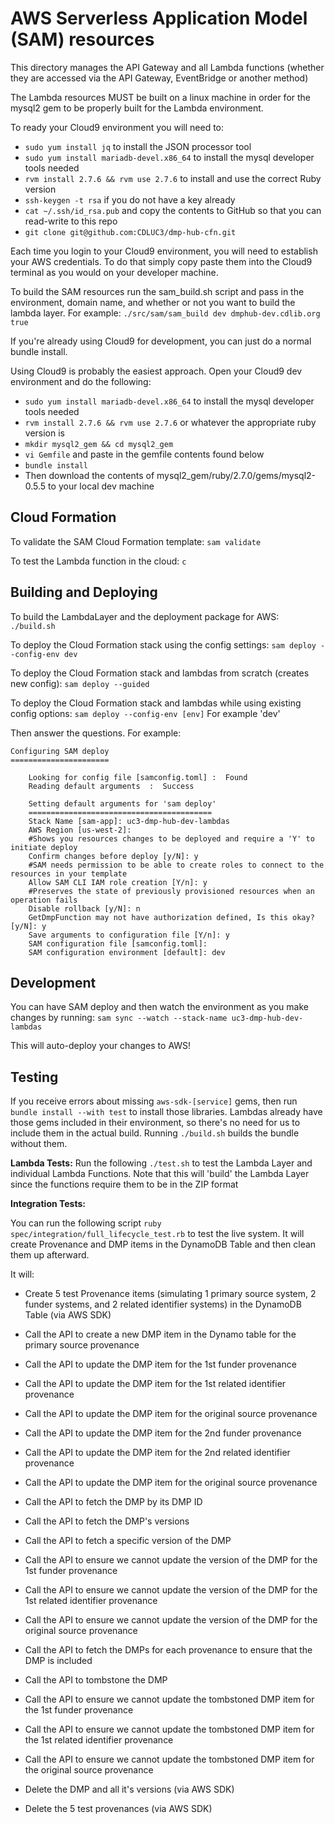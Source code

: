 # AWS Serverless Application Model (SAM) resources

This directory manages the API Gateway and all Lambda functions (whether they are accessed via the API Gateway, EventBridge or another method)

The Lambda resources MUST be built on a linux machine in order for the mysql2 gem to be properly built for the Lambda environment.

To ready your Cloud9 environment you will need to:
- `sudo yum install jq` to install the JSON processor tool
- `sudo yum install mariadb-devel.x86_64` to install the mysql developer tools needed
- `rvm install 2.7.6 && rvm use 2.7.6` to install and use the correct Ruby version
- `ssh-keygen -t rsa` if you do not have a key already
- `cat ~/.ssh/id_rsa.pub` and copy the contents to GitHub so that you can read-write to this repo
- `git clone git@github.com:CDLUC3/dmp-hub-cfn.git`

Each time you login to your Cloud9 environment, you will need to establish your AWS credentials. To do that simply copy paste them into the Cloud9 terminal as you would on your developer machine.

To build the SAM resources run the sam_build.sh script and pass in the environment, domain name, and whether or not you want to build the lambda layer. For example: `./src/sam/sam_build dev dmphub-dev.cdlib.org true`



If you're already using Cloud9 for development, you can just do a normal bundle install.

Using Cloud9 is probably the easiest approach. Open your Cloud9 dev environment and do the following:
- `sudo yum install mariadb-devel.x86_64` to install the mysql developer tools needed
- `rvm install 2.7.6 && rvm use 2.7.6` or whatever the appropriate ruby version is
- `mkdir mysql2_gem && cd mysql2_gem`
- `vi Gemfile` and paste in the gemfile contents found below
- `bundle install`
- Then download the contents of mysql2_gem/ruby/2.7.0/gems/mysql2-0.5.5 to your local dev machine

## Cloud Formation

To validate the SAM Cloud Formation template: `sam validate`

To test the Lambda function in the cloud: `c`

## Building and Deploying

To build the LambdaLayer and the deployment package for AWS: `./build.sh`

To deploy the Cloud Formation stack using the config settings: `sam deploy --config-env dev`

To deploy the Cloud Formation stack and lambdas from scratch (creates new config): `sam deploy --guided`

To deploy the Cloud Formation stack and lambdas while using existing config options: `sam deploy --config-env [env]` For example 'dev'

Then answer the questions. For example:
```
Configuring SAM deploy
======================

	Looking for config file [samconfig.toml] :  Found
	Reading default arguments  :  Success

	Setting default arguments for 'sam deploy'
	=========================================
	Stack Name [sam-app]: uc3-dmp-hub-dev-lambdas
	AWS Region [us-west-2]:
	#Shows you resources changes to be deployed and require a 'Y' to initiate deploy
	Confirm changes before deploy [y/N]: y
	#SAM needs permission to be able to create roles to connect to the resources in your template
	Allow SAM CLI IAM role creation [Y/n]: y
	#Preserves the state of previously provisioned resources when an operation fails
	Disable rollback [y/N]: n
	GetDmpFunction may not have authorization defined, Is this okay? [y/N]: y
	Save arguments to configuration file [Y/n]: y
	SAM configuration file [samconfig.toml]:
	SAM configuration environment [default]: dev
```

## Development

You can have SAM deploy and then watch the environment as you make changes by running: `sam sync --watch --stack-name uc3-dmp-hub-dev-lambdas`

This will auto-deploy your changes to AWS!

## Testing

If you receive errors about missing `aws-sdk-[service]` gems, then run `bundle install --with test` to install those libraries. Lambdas already have those gems included in their environment, so there's no need for us to include them in the actual build. Running `./build.sh` builds the bundle without them.

**Lambda Tests:**
Run the following `./test.sh` to test the Lambda Layer and individual Lambda Functions. Note that this will 'build' the Lambda Layer since the functions require them to be in the ZIP format

**Integration Tests:**

You can run the following script `ruby spec/integration/full_lifecycle_test.rb` to test the live system. It will create Provenance and DMP items in the DynamoDB Table and then clean them up afterward.

It will:
- Create 5 test Provenance items (simulating 1 primary source system, 2 funder systems, and 2 related identifier systems) in the DynamoDB Table (via AWS SDK)
- Call the API to create a new DMP item in the Dynamo table for the primary source provenance
- Call the API to update the DMP item for the 1st funder provenance
- Call the API to update the DMP item for the 1st related identifier provenance
- Call the API to update the DMP item for the original source provenance
- Call the API to update the DMP item for the 2nd funder provenance
- Call the API to update the DMP item for the 2nd related identifier provenance
- Call the API to update the DMP item for the original source provenance
- Call the API to fetch the DMP by its DMP ID
- Call the API to fetch the DMP's versions
- Call the API to fetch a specific version of the DMP
- Call the API to ensure we cannot update the version of the DMP for the 1st funder provenance
- Call the API to ensure we cannot update the version of the DMP for the 1st related identifier provenance
- Call the API to ensure we cannot update the version of the DMP for the original source provenance

- Call the API to fetch the DMPs for each provenance to ensure that the DMP is included
- Call the API to tombstone the DMP
- Call the API to ensure we cannot update the tombstoned DMP item for the 1st funder provenance
- Call the API to ensure we cannot update the tombstoned DMP item for the 1st related identifier provenance
- Call the API to ensure we cannot update the tombstoned DMP item for the original source provenance
- Delete the DMP and all it's versions (via AWS SDK)
- Delete the 5 test provenances (via AWS SDK)
